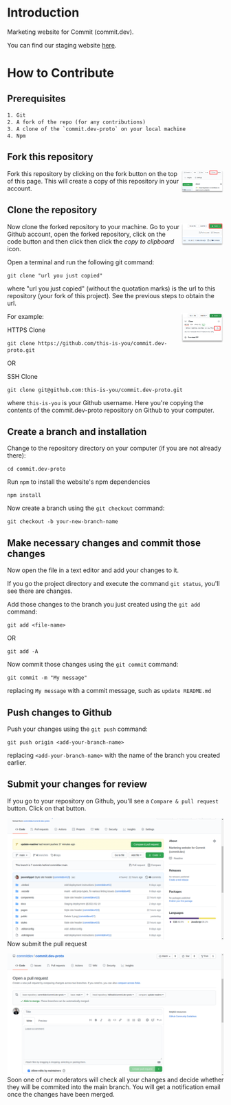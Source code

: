 # Introduction
Marketing website for Commit (commit.dev).

You can find our staging website [here](https://landing.commit-staging.dev/).
# How to Contribute

## Prerequisites
    1. Git
    2. A fork of the repo (for any contributions)
    3. A clone of the `commit.dev-proto` on your local machine
    4. Npm
## Fork this repository

<img align="right" width="100" src="./docs/fork.png" alt="fork this repository" />

Fork this repository by clicking on the fork button on the top of this page. This will create a copy of this repository in your account.

## Clone the repository

<img align="right" width="100" src="./docs/clone.png" alt="clone this repository" />

Now clone the forked repository to your machine. Go to your Github account, open the forked repository, click on the code button and then click then click the _copy to clipboard_ icon.

Open a terminal and run the following git command:

```
git clone "url you just copied"

```

where "url you just copied" (without the quotation marks) is the url to this repository (your fork of this project). See the previous steps to obtain the url.

<img align="right" width="100" src="./docs/copy-to-clipboard.png" alt="copy URL to clipboard" />

For example:

HTTPS Clone
```
git clone https://github.com/this-is-you/commit.dev-proto.git
```

OR

SSH Clone
```
git clone git@github.com:this-is-you/commit.dev-proto.git
```

where `this-is-you` is your Github username. Here you're copying the contents of the commit.dev-proto repository on Github to your computer.

## Create a branch and installation

Change to the repository directory on your computer (if you are not already there):

```
cd commit.dev-proto
```

Run `npm` to install the website's npm dependencies

```
npm install
```

Now create a branch using the `git checkout` command:

```
git checkout -b your-new-branch-name
```


## Make necessary changes and commit those changes

Now open the file in a text editor and add your changes to  it.

If you go the project directory and execute the command `git status`, you'll see there are changes.

Add those changes to the branch you just created using the `git add` command:

```
git add <file-name>
```

OR

```
git add -A
```

Now commit those changes using the `git commit` command:

```
git commit -m "My message"
```

replacing `My message` with a commit message, such as `update README.md`

## Push changes to Github

Push your changes using the `git push` command:

```
git push origin <add-your-branch-name>
```

replacing `<add-your-branch-name>` with the name of the branch you created earlier.

## Submit your changes for review

If you go to your repository on Github, you'll see a `Compare & pull request` button. Click on that button.

<img style="float: right;" src="./docs/compare-and-pull.png" alt="create a pull request" />

Now submit the pull request

<img style="float: right;" src="./docs/submit-pull-request.png" alt="submit pull request" />

Soon one of our moderators will check all your changes and decide whether they will be commited into the main branch. You will get a notification email once the changes have been merged.

